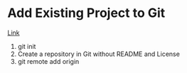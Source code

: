 # Add Existing Project to Git
[Link](https://help.github.com/en/github/importing-your-projects-to-github/adding-an-existing-project-to-github-using-the-command-line)

1. git init
2. Create a repository in Git without README and License
3. git remote add origin <ssh url>
